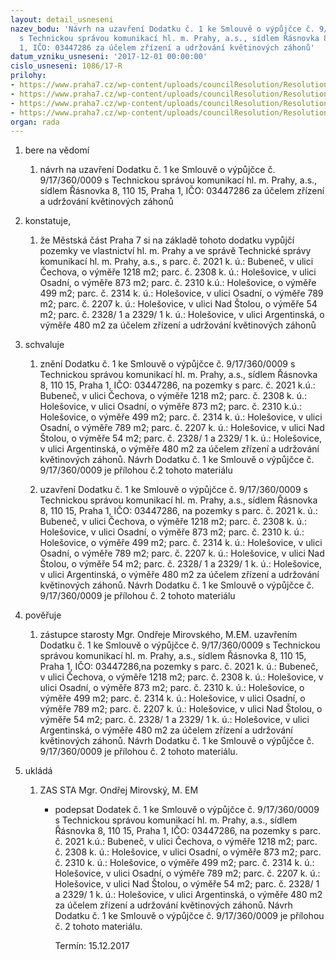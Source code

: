 ```yaml
---
layout: detail_usneseni
nazev_bodu: 'Návrh na uzavření Dodatku č. 1 ke Smlouvě o výpůjčce č. 9/17/360/0009
  s Technickou správou komunikací hl. m. Prahy, a.s., sídlem Řásnovka 8, 110 15, Praha
  1, IČO: 03447286 za účelem zřízení a udržování květinových záhonů'
datum_vzniku_usneseni: '2017-12-01 00:00:00'
cislo_usneseni: 1086/17-R
prilohy:
- https://www.praha7.cz/wp-content/uploads/councilResolution/Resolutions/28685/export/Dodatek_1~302466.docx
- https://www.praha7.cz/wp-content/uploads/councilResolution/Resolutions/28685/export/9173600009dodatekc12~302465.docx
- https://www.praha7.cz/wp-content/uploads/councilResolution/Resolutions/28685/export/Smlouva~302464.pdf
- https://www.praha7.cz/wp-content/uploads/councilResolution/Resolutions/28685/export/export~302935.pdf
organ: rada
---
```

<ol id="urzList" class="urzList_view"><li id="" class="urzClass1"><span name="1">bere na vědomí</span><ol class="urzOlClass decimal "><li style="text-align: left;" id="" class="urzClass2"><span><p>návrh na uzavření Dodatku č. 1 ke Smlouvě o výpůjčce č. 9/17/360/0009 s Technickou správou komunikací hl. m. Prahy, a.s., sídlem Řásnovka 8, 110 15, Praha 1, IČO: 03447286 za účelem zřízení a udržování květinových záhonů</p></span></li></ol></li><li id="" class="urzClass1"><span name="50">konstatuje,</span><ol class="urzOlClass decimal "><li style="text-align: left;" id="" class="urzClass2"><span><p>že Městská část Praha 7 si na základě tohoto dodatku vypůjčí pozemky ve vlastnictví hl. m. Prahy a ve správě Technické správy komunikací hl. m. Prahy, a.s., s parc. č. 2021 k. ú.: Bubeneč, v ulici Čechova, o výměře 1218 m2; parc. č. 2308 k. ú.: Holešovice, v ulici Osadní, o výměře 873 m2; parc. č. 2310 k.ú.: Holešovice, o výměře 499 m2; parc. č. 2314 k. ú.: Holešovice, v ulici Osadní, o výměře 789 m2; parc. č. 2207 k. ú.: Holešovice, v ulici Nad Štolou, o výměře 54 m2; parc. č. 2328/ 1 a 2329/ 1 k. ú.: Holešovice, v ulici Argentinská, o výměře 480 m2 za účelem zřízení a udržování květinových záhonů</p></span></li></ol></li><li id="" class="urzClass1"><span name="24">schvaluje</span><ol class="urzOlClass decimal "><li style="text-align: left;" id="" class="urzClass2"><span><p>znění Dodatku č. 1 ke Smlouvě o výpůjčce č. 9/17/360/0009 s Technickou správou komunikací hl. m. Prahy, a.s., sídlem Řásnovka 8, 110 15, Praha 1, IČO: 03447286, na pozemky s parc. č. 2021 k.ú.: Bubeneč, v ulici Čechova, o výměře 1218 m2; parc. č. 2308 k. ú.: Holešovice, v ulici Osadní, o výměře 873 m2; parc. č. 2310 k.ú.: Holešovice, o výměře 499 m2; parc. č. 2314 k. ú.: Holešovice, v ulici Osadní, o výměře 789 m2; parc. č. 2207 k. ú.: Holešovice, v ulici Nad Štolou, o výměře 54 m2; parc. č. 2328/ 1 a 2329/ 1 k. ú.: Holešovice, v ulici Argentinská, o výměře 480 m2 za účelem zřízení a udržování květinových záhonů. Návrh Dodatku č. 1 ke Smlouvě o výpůjčce č. 9/17/360/0009 je přílohou č.2 tohoto materiálu</p></span></li><li style="text-align: left;" id="" class="urzClass2"><span><p>uzavření Dodatku č. 1 ke Smlouvě o výpůjčce č. 9/17/360/0009 s Technickou správou komunikací hl. m. Prahy, a.s., sídlem Řásnovka 8, 110 15, Praha 1, IČO: 03447286, na pozemky s parc. č. 2021 k. ú.: Bubeneč, v ulici Čechova, o výměře 1218 m2; parc. č. 2308 k. ú.: Holešovice, v ulici Osadní, o výměře 873 m2; parc. č. 2310 k. ú.: Holešovice, o výměře 499 m2; parc. č. 2314 k. ú.: Holešovice, v ulici Osadní, o výměře 789 m2; parc. č. 2207 k. ú.: Holešovice, v ulici Nad Štolou, o výměře 54 m2; parc. č. 2328/ 1 a 2329/ 1 k. ú.: Holešovice, v ulici Argentinská, o výměře 480 m2 za účelem zřízení a udržování květinových záhonů. Návrh Dodatku č. 1 ke Smlouvě o výpůjčce č. 9/17/360/0009 je přílohou č. 2 tohoto materiálu</p></span></li></ol></li><li id="" class="urzClass1"><span name="16">pověřuje</span><ol class="urzOlClass decimal "><li style="text-align: left;" id="" class="urzClass2"><span><p>zástupce starosty Mgr. Ondřeje Mirovského, M.EM. uzavřením Dodatku č. 1 ke Smlouvě o výpůjčce č. 9/17/360/0009 s Technickou správou komunikací hl. m. Prahy, a.s., sídlem Řásnovka 8, 110 15, Praha 1, IČO: 03447286,na pozemky s parc. č. 2021 k. ú.: Bubeneč, v ulici Čechova, o výměře 1218 m2; parc. č. 2308 k. ú.: Holešovice, v ulici Osadní, o výměře 873 m2; parc. č. 2310 k. ú.: Holešovice, o výměře 499 m2; parc. č. 2314 k. ú.: Holešovice, v ulici Osadní, o výměře 789 m2; parc. č. 2207 k. ú.: Holešovice, v ulici Nad Štolou, o výměře 54 m2; parc. č. 2328/ 1 a 2329/ 1 k. ú.: Holešovice, v ulici Argentinská, o výměře 480 m2 za účelem zřízení a udržování květinových záhonů. Návrh Dodatku č. 1 ke Smlouvě o výpůjčce č. 9/17/360/0009 je přílohou č. 2 tohoto materiálu.</p></span></li></ol></li><li class="urzClass1" id="urzUkoly"><span name="1">ukládá</span><ol class="urzOlClass"><li class="urzClass2"><span><p>ZAS STA Mgr. Ondřej Mirovský, M. EM</p></span><ul class="urzUlClass"><li class="urzClass3"><span><p>podepsat Dodatek č. 1 ke Smlouvě o výpůjčce č. 9/17/360/0009 s Technickou správou komunikací hl. m. Prahy, a.s., sídlem Řásnovka 8, 110 15, Praha 1, IČO: 03447286, na pozemky s parc. č. 2021 k.ú.: Bubeneč, v ulici Čechova, o výměře 1218 m2; parc. č. 2308 k. ú.: Holešovice, v ulici Osadní, o výměře 873 m2; parc. č. 2310 k. ú.: Holešovice, o výměře 499 m2; parc. č. 2314 k. ú.: Holešovice, v ulici Osadní, o výměře 789 m2; parc. č. 2207 k. ú.: Holešovice, v ulici Nad Štolou, o výměře 54 m2; parc. č. 2328/ 1 a 2329/ 1 k. ú.: Holešovice, v ulici Argentinská, o výměře 480 m2 za účelem zřízení a udržování květinových záhonů. Návrh Dodatku č. 1 ke Smlouvě o výpůjčce č. 9/17/360/0009 je přílohou č. 2 tohoto materiálu.</p></span><span class="urzUkolTermin">  Termín:&nbsp;15.12.2017</span></li></ul></li></ol></li></ol>